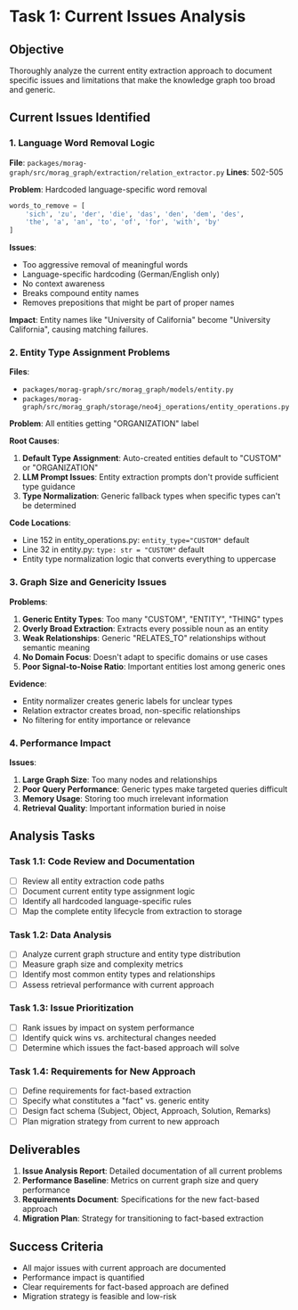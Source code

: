 # Task 1: Current Issues Analysis

## Objective
Thoroughly analyze the current entity extraction approach to document specific issues and limitations that make the knowledge graph too broad and generic.

## Current Issues Identified

### 1. Language Word Removal Logic
**File**: `packages/morag-graph/src/morag_graph/extraction/relation_extractor.py`
**Lines**: 502-505

**Problem**: Hardcoded language-specific word removal
```python
words_to_remove = [
    'sich', 'zu', 'der', 'die', 'das', 'den', 'dem', 'des',
    'the', 'a', 'an', 'to', 'of', 'for', 'with', 'by'
]
```

**Issues**:
- Too aggressive removal of meaningful words
- Language-specific hardcoding (German/English only)
- No context awareness
- Breaks compound entity names
- Removes prepositions that might be part of proper names

**Impact**: Entity names like "University of California" become "University California", causing matching failures.

### 2. Entity Type Assignment Problems
**Files**: 
- `packages/morag-graph/src/morag_graph/models/entity.py`
- `packages/morag-graph/src/morag_graph/storage/neo4j_operations/entity_operations.py`

**Problem**: All entities getting "ORGANIZATION" label

**Root Causes**:
1. **Default Type Assignment**: Auto-created entities default to "CUSTOM" or "ORGANIZATION"
2. **LLM Prompt Issues**: Entity extraction prompts don't provide sufficient type guidance
3. **Type Normalization**: Generic fallback types when specific types can't be determined

**Code Locations**:
- Line 152 in entity_operations.py: `entity_type="CUSTOM"` default
- Line 32 in entity.py: `type: str = "CUSTOM"` default
- Entity type normalization logic that converts everything to uppercase

### 3. Graph Size and Genericity Issues

**Problems**:
1. **Generic Entity Types**: Too many "CUSTOM", "ENTITY", "THING" types
2. **Overly Broad Extraction**: Extracts every possible noun as an entity
3. **Weak Relationships**: Generic "RELATES_TO" relationships without semantic meaning
4. **No Domain Focus**: Doesn't adapt to specific domains or use cases
5. **Poor Signal-to-Noise Ratio**: Important entities lost among generic ones

**Evidence**:
- Entity normalizer creates generic labels for unclear types
- Relation extractor creates broad, non-specific relationships
- No filtering for entity importance or relevance

### 4. Performance Impact

**Issues**:
1. **Large Graph Size**: Too many nodes and relationships
2. **Poor Query Performance**: Generic types make targeted queries difficult
3. **Memory Usage**: Storing too much irrelevant information
4. **Retrieval Quality**: Important information buried in noise

## Analysis Tasks

### Task 1.1: Code Review and Documentation
- [ ] Review all entity extraction code paths
- [ ] Document current entity type assignment logic
- [ ] Identify all hardcoded language-specific rules
- [ ] Map the complete entity lifecycle from extraction to storage

### Task 1.2: Data Analysis
- [ ] Analyze current graph structure and entity type distribution
- [ ] Measure graph size and complexity metrics
- [ ] Identify most common entity types and relationships
- [ ] Assess retrieval performance with current approach

### Task 1.3: Issue Prioritization
- [ ] Rank issues by impact on system performance
- [ ] Identify quick wins vs. architectural changes needed
- [ ] Determine which issues the fact-based approach will solve

### Task 1.4: Requirements for New Approach
- [ ] Define requirements for fact-based extraction
- [ ] Specify what constitutes a "fact" vs. generic entity
- [ ] Design fact schema (Subject, Object, Approach, Solution, Remarks)
- [ ] Plan migration strategy from current to new approach

## Deliverables

1. **Issue Analysis Report**: Detailed documentation of all current problems
2. **Performance Baseline**: Metrics on current graph size and query performance
3. **Requirements Document**: Specifications for the new fact-based approach
4. **Migration Plan**: Strategy for transitioning to fact-based extraction

## Success Criteria

- All major issues with current approach are documented
- Performance impact is quantified
- Clear requirements for fact-based approach are defined
- Migration strategy is feasible and low-risk
